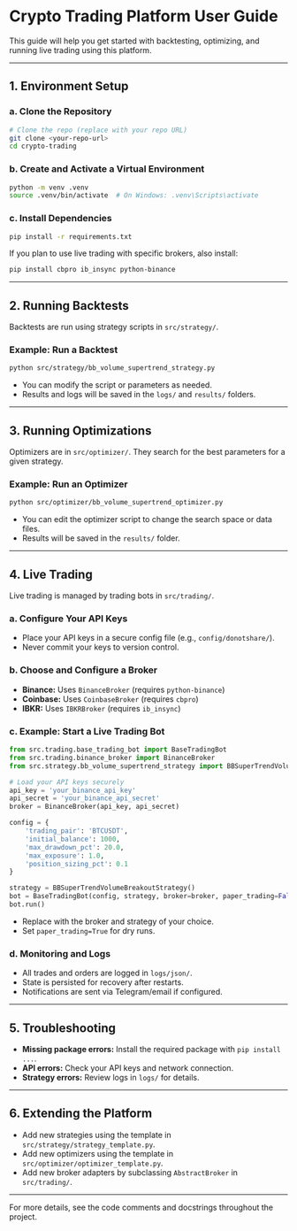 # Crypto Trading Platform User Guide

This guide will help you get started with backtesting, optimizing, and running live trading using this platform.

---

## 1. Environment Setup

### a. Clone the Repository
```bash
# Clone the repo (replace with your repo URL)
git clone <your-repo-url>
cd crypto-trading
```

### b. Create and Activate a Virtual Environment
```bash
python -m venv .venv
source .venv/bin/activate  # On Windows: .venv\Scripts\activate
```

### c. Install Dependencies
```bash
pip install -r requirements.txt
```

If you plan to use live trading with specific brokers, also install:
```bash
pip install cbpro ib_insync python-binance
```

---

## 2. Running Backtests

Backtests are run using strategy scripts in `src/strategy/`.

### Example: Run a Backtest
```bash
python src/strategy/bb_volume_supertrend_strategy.py
```

- You can modify the script or parameters as needed.
- Results and logs will be saved in the `logs/` and `results/` folders.

---

## 3. Running Optimizations

Optimizers are in `src/optimizer/`. They search for the best parameters for a given strategy.

### Example: Run an Optimizer
```bash
python src/optimizer/bb_volume_supertrend_optimizer.py
```

- You can edit the optimizer script to change the search space or data files.
- Results will be saved in the `results/` folder.

---

## 4. Live Trading

Live trading is managed by trading bots in `src/trading/`.

### a. Configure Your API Keys
- Place your API keys in a secure config file (e.g., `config/donotshare/`).
- Never commit your keys to version control.

### b. Choose and Configure a Broker
- **Binance:** Uses `BinanceBroker` (requires `python-binance`)
- **Coinbase:** Uses `CoinbaseBroker` (requires `cbpro`)
- **IBKR:** Uses `IBKRBroker` (requires `ib_insync`)

### c. Example: Start a Live Trading Bot
```python
from src.trading.base_trading_bot import BaseTradingBot
from src.trading.binance_broker import BinanceBroker
from src.strategy.bb_volume_supertrend_strategy import BBSuperTrendVolumeBreakoutStrategy

# Load your API keys securely
api_key = 'your_binance_api_key'
api_secret = 'your_binance_api_secret'
broker = BinanceBroker(api_key, api_secret)

config = {
    'trading_pair': 'BTCUSDT',
    'initial_balance': 1000,
    'max_drawdown_pct': 20.0,
    'max_exposure': 1.0,
    'position_sizing_pct': 0.1
}

strategy = BBSuperTrendVolumeBreakoutStrategy()
bot = BaseTradingBot(config, strategy, broker=broker, paper_trading=False)
bot.run()
```
- Replace with the broker and strategy of your choice.
- Set `paper_trading=True` for dry runs.

### d. Monitoring and Logs
- All trades and orders are logged in `logs/json/`.
- State is persisted for recovery after restarts.
- Notifications are sent via Telegram/email if configured.

---

## 5. Troubleshooting
- **Missing package errors:** Install the required package with `pip install ...`.
- **API errors:** Check your API keys and network connection.
- **Strategy errors:** Review logs in `logs/` for details.

---

## 6. Extending the Platform
- Add new strategies using the template in `src/strategy/strategy_template.py`.
- Add new optimizers using the template in `src/optimizer/optimizer_template.py`.
- Add new broker adapters by subclassing `AbstractBroker` in `src/trading/`.

---

For more details, see the code comments and docstrings throughout the project. 